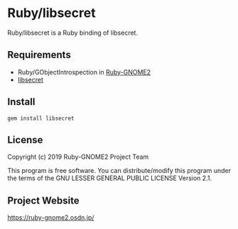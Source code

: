 # Ruby/libsecret

Ruby/libsecret is a Ruby binding of libsecret.

## Requirements

* Ruby/GObjectIntrospection in
  [Ruby-GNOME2](https://ruby-gnome2.osdn.jp/)
* [libsecret](https://wiki.gnome.org/Projects/Libsecret)

## Install

    gem install libsecret

## License

Copyright (c) 2019 Ruby-GNOME2 Project Team

This program is free software. You can distribute/modify this program
under the terms of the GNU LESSER GENERAL PUBLIC LICENSE Version 2.1.

## Project Website

https://ruby-gnome2.osdn.jp/
